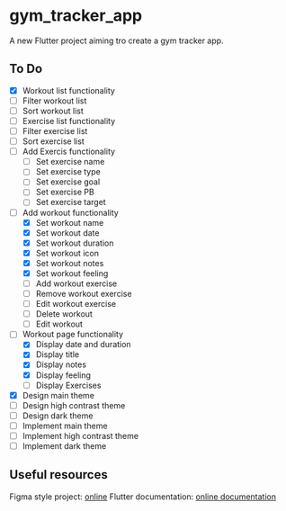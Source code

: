 # gym_tracker_app

A new Flutter project aiming tro create a gym tracker app.

## To Do

- [x] Workout list functionality
- [ ] Filter workout list
- [ ] Sort workout list
- [ ] Exercise list functionality
- [ ] Filter exercise list
- [ ] Sort exercise list
- [ ] Add Exercis functionality
  - [ ] Set exercise name
  - [ ] Set exercise type
  - [ ] Set exercise goal
  - [ ] Set exercise PB
  - [ ] Set exercise target
- [ ] Add workout functionality
  - [x] Set workout name
  - [x] Set workout date
  - [x] Set workout duration
  - [x] Set workout icon
  - [x] Set workout notes
  - [x] Set workout feeling
  - [ ] Add workout exercise
  - [ ] Remove workout exercise
  - [ ] Edit workout exercise
  - [ ] Delete workout
  - [ ] Edit workout
- [ ] Workout page functionality
  - [x] Display date and duration
  - [x] Display title
  - [x] Display notes
  - [x] Display feeling
  - [ ] Display Exercises
- [x] Design main theme
- [ ] Design high contrast theme
- [ ] Design dark theme
- [ ] Implement main theme
- [ ] Implement high contrast theme
- [ ] Implement dark theme

## Useful resources

Figma style project: [online](https://www.figma.com/design/GhKSjuXSN8T4NgYQ7RDnpd/gym_tracker_app?node-id=0-1&t=fKUfm5YFsVZUDT3P-0)
Flutter documentation: [online documentation](https://flutter.dev/docs)

